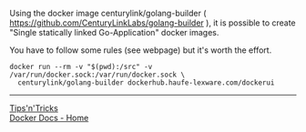 Using the docker image centurylink/golang-builder ( https://github.com/CenturyLinkLabs/golang-builder ), 
it is possible to create "Single statically linked Go-Application" docker images. 

You have to follow some rules (see webpage) but it's worth the effort.

    docker run --rm -v "$(pwd):/src" -v /var/run/docker.sock:/var/run/docker.sock \
      centurylink/golang-builder dockerhub.haufe-lexware.com/dockerui

---

[Tips'n'Tricks](Tips'n'Tricks)  
[Docker Docs - Home](../wiki/Home)  
